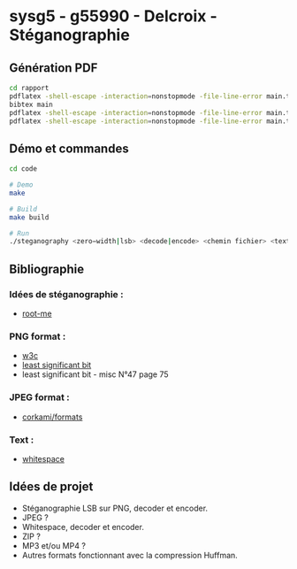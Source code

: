# sysg5 - g55990 - Delcroix - Stéganographie
## Génération PDF
```bash
cd rapport
pdflatex -shell-escape -interaction=nonstopmode -file-line-error main.tex
bibtex main
pdflatex -shell-escape -interaction=nonstopmode -file-line-error main.tex
pdflatex -shell-escape -interaction=nonstopmode -file-line-error main.tex
```

## Démo et commandes
```bash
cd code

# Demo
make

# Build
make build

# Run
./steganography <zero−width|lsb> <decode|encode> <chemin fichier> <texte optionnel>
```

## Bibliographie
### Idées de stéganographie :
- [root-me](https://www.root-me.org/fr/Challenges/Steganographie/)
### PNG format :
- [w3c](https://www.w3.org/TR/2003/REC-PNG-20031110/)
- [least significant bit](https://repository.root-me.org/St%C3%A9ganographie/EN%20-%20LSB%20Steganography.pdf)
- least significant bit - misc N°47 page 75
### JPEG format :
- [corkami/formats](https://github.com/corkami/formats/blob/master/image/jpeg.md)
### Text :
- [whitespace](https://manpages.ubuntu.com/manpages/bionic/man1/stegsnow.1.html)

## Idées de projet
- Stéganographie LSB sur PNG, decoder et encoder.
- JPEG ?
- Whitespace, decoder et encoder.
- ZIP ?
- MP3 et/ou MP4 ?
- Autres formats fonctionnant avec la compression Huffman.
